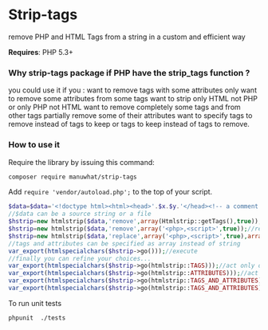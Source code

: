 Strip-tags
==========

remove PHP and HTML Tags from a string in a custom and efficient  way


**Requires**: PHP 5.3+


### Why strip-tags package if PHP have the strip_tags function ?
you could use it if you :
	want to remove tags with some attributes only
	want to remove some attributes from some tags
	want to strip only HTML not PHP or only PHP not HTML
	want to remove completely some tags and  from other tags  partially remove some of their attributes
	want to specify tags to remove instead of tags to keep or tags to keep instead of tags to remove.



### How to use it

Require the library by issuing this command:

```bash
composer require manuwhat/strip-tags
```

Add `require 'vendor/autoload.php';` to the top of your script.



```php
$data=$data='<!doctype html><html><head>'.$x.$y.'</head><!-- a comment --> <body><?php echo here <br>; ?> <h2 onmousedown="alert(\'keke\');">u</h2><p></p><h2>a</h2></body></html>';
//$data can be a source string or a file
$hstrip=new htmlstrip($data,'remove',array(Htmlstrip::getTags(),true));//strip every thing PHP and HTML TAGS
$hstrip=new htmlstrip($data,'remove',array('<php>,<script>',true));//remove PHP and sript tags
$hstrip=new htmlstrip($data,'replace',array('<php>,<script>',true),array('onemouseover','true'));//remove PHP and sript tags and onemouseover attributes
//tags and attributes can be specified as array instead of string
var_export(htmlspecialchars($hstrip->go()));//execute
//finally you can refine your choices...
var_export(htmlspecialchars($hstrip->go(htmlstrip::TAGS)));//act only on tags
var_export(htmlspecialchars($hstrip->go(htmlstrip::ATTRIBUTES)));//act only on attributes
var_export(htmlspecialchars($hstrip->go(htmlstrip::TAGS_AND_ATTRIBUTES)));//act on tags and  attributes this is the default behavior
var_export(htmlspecialchars($hstrip->go(htmlstrip::TAGS_AND_ATTRIBUTES)));//act on tags with some attributes 
```

To run unit tests 
```bash
phpunit  ./tests
```

